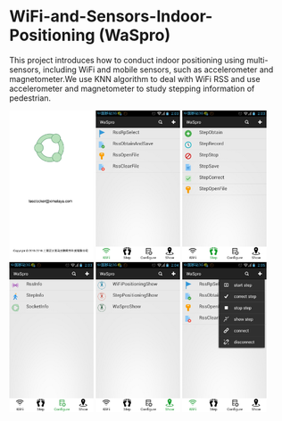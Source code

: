 # WiFi-and-Sensors-Indoor-Positioning (WaSpro)
This project introduces how to conduct indoor positioning using multi-sensors, including WiFi and mobile sensors, such as accelerometer and magnetometer.We use KNN algorithm to deal with WiFi RSS and use accelerometer and magnetometer to study stepping information of pedestrian.

<img src="res/drawable/splash_image.jpg" width="151" height="269">  <img src="res/drawable/wifi_image.jpg" width="151" height="269">  <img src="res/drawable/step_image.jpg" width="151" height="269">  <img src="res/drawable/configure_image.jpg" width="151" height="269">   <img src="res/drawable/show_image.jpg" width="151" height="269">  <img src="res/drawable/menu_image.jpg" width="151" height="269">
